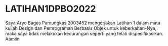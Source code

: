# LATIHAN1DPBO2022
Saya Aryo Bagas Pamungkas 2003452 mengerjakan Latihan 1 dalam mata kuliah Design dan Pemrograman Berbasis Objek untuk keberkahan-Nya, maka saya tidak melakukan kecurangan seperti yang telah dispesifikasikan. Aamiin
